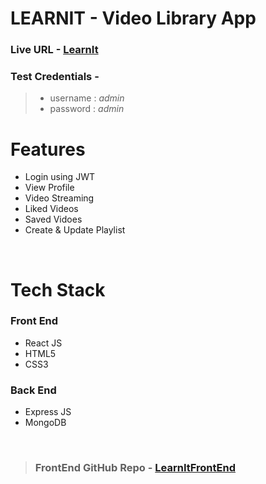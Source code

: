 # LEARNIT - Video Library App

### Live URL -  [LearnIt](https://learnit-app.netlify.app/)

### Test Credentials - 

> * username : *admin* 
> * password : *admin*



# Features
* Login using JWT
* View Profile
* Video Streaming
* Liked Videos
* Saved Vidoes
* Create & Update Playlist

<br>

# Tech Stack


### Front End
* React JS
* HTML5
* CSS3

### Back End
* Express JS
* MongoDB


<br>

> ### FrontEnd GitHub Repo - [LearnItFrontEnd](https://github.com/Ashishgupta08/video-library/tree/dev)
